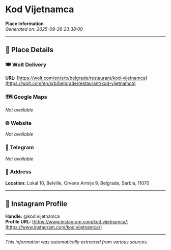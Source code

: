 # Kod Vijetnamca

**Place Information**  
*Generated on: 2025-09-26 23:38:00*

---

## 📍 Place Details

### 🍽️ Wolt Delivery
**URL:** [https://wolt.com/en/srb/belgrade/restaurant/kod-vijetnamca](https://wolt.com/en/srb/belgrade/restaurant/kod-vijetnamca)

### 🗺️ Google Maps
*Not available*

### 🌐 Website
*Not available*

### 📱 Telegram
*Not available*

### 📍 Address
**Location:** Lokal 10, Belville, Crvene Armije 9, Belgrade, Serbia, 11070

---

## 🔗 Instagram Profile

**Handle:** @kod.vijetnamca  
**Profile URL:** [https://www.instagram.com/kod.vijetnamca/](https://www.instagram.com/kod.vijetnamca/)

---

*This information was automatically extracted from various sources.*
